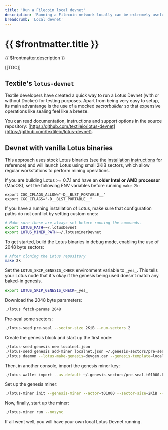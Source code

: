 ```yaml
---
title: 'Run a Filecoin local devnet'
description: 'Running a Filecoin network locally can be extremely useful for developers willing to build and test their applications on top of Filecoin and other ecosystem tools. This page provides guidance on different methods to run Filecoin locally.'
breadcrumb: 'Local devnet'
---
```


# {{ $frontmatter.title }}

{{ $frontmatter.description }}

[[TOC]]

## Textile's `lotus-devnet`

Textile developers have created a quick way to run a Lotus Devnet (with or without Docker) for testing purposes. Apart from being very easy to setup, its main advantange is the use of a mocked _sectorbuilder_ so that expensive operations like sealing feel like a breeze.

You can read documentation, instructions and support options in the source repository: [https://github.com/textileio/lotus-devnet](https://github.com/textileio/lotus-devnet).

## Devnet with vanilla Lotus binaries

This approach uses stock Lotus binaries (see the [installation instructions](../get-started/lotus/installation.md) for reference) and will launch Lotus using small 2KiB sectors, which allow regular workstations to perform mining operations.

If you are building Lotus >= 0.7.1 and have an **older Intel or AMD processor** (MacOS), set the following ENV variables before running `make 2k`:

```
export CGO_CFLAGS_ALLOW="-D__BLST_PORTABLE__"
export CGO_CFLAGS="-D__BLST_PORTABLE__"
```

If you have a running installation of Lotus, make sure that configuration paths do not conflict by setting custom ones:

```sh
# Make sure these are always set before running the commands.
export LOTUS_PATH=~/.lotusDevnet
export LOTUS_MINER_PATH=~/.lotusminerDevnet
```

To get started, build the Lotus binaries in debug mode, enabling the use of 2048 byte sectors:

```sh
# After cloning the Lotus repository
make 2k
```

Set the `LOTUS_SKIP_GENESIS_CHECK` environment variable to `_yes_`. This tells your Lotus node that it's okay if the genesis being used doesn't match any baked-in genesis.

```sh
export LOTUS_SKIP_GENESIS_CHECK=_yes_
```

Download the 2048 byte parameters:

```sh
./lotus fetch-params 2048
```

Pre-seal some sectors:

```sh
./lotus-seed pre-seal --sector-size 2KiB --num-sectors 2
```

Create the genesis block and start up the first node:

```sh
./lotus-seed genesis new localnet.json
./lotus-seed genesis add-miner localnet.json ~/.genesis-sectors/pre-seal-t01000.json
./lotus daemon --lotus-make-genesis=devgen.car --genesis-template=localnet.json --bootstrap=false
```

Then, in another console, import the genesis miner key:

```sh
./lotus wallet import --as-default ~/.genesis-sectors/pre-seal-t01000.key
```

Set up the genesis miner:

```sh
./lotus-miner init --genesis-miner --actor=t01000 --sector-size=2KiB --pre-sealed-sectors=~/.genesis-sectors --pre-sealed-metadata=~/.genesis-sectors/pre-seal-t01000.json --nosync
```

Now, finally, start up the miner:

```sh
./lotus-miner run --nosync
```

If all went well, you will have your own local Lotus Devnet running.
